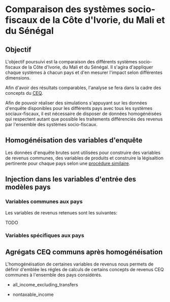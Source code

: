 # Comparaison des systèmes socio-fiscaux de la Côte d'Ivorie, du Mali et du Sénégal

## Objectif

L'objectif poursuivi est la comparaison des différents systèmes socio-fiscaux de la Côte d'Ivorie, du Mali et du Sénégal. Il s'agira d'appliquer chaque systèmes à chacun pays et d'en mesurer l'impact selon différentes dimensions.

Afin d'avoir des résultats comparables, l'analyse se fera dans la cadre des concepts du [CEQ](../documentation/ceq.md).

Afin de pouvoir réaliser des simulations s'appuyant sur les données d'enquête disponibles pour les différents pays avec tous les systèmes sociaux-fiscaux, il est nécessaire de disposer de données homogénéisées qui respectent autant que possible les traitements différenciés des revenus par l'ensemble des systèmes socio-fiscaux.

## Homogénéisation des variables d'enquête

Les données d'enquête brutes sont utilisées pour construire des variables de revenus communes, des variables de produits et construire la légisaltion pertinente pour chaque pays selon une [procédure similaire](./description_donnees_input.md).


## Injection dans les variables d'entrée des modèles pays

### Variables communes aux pays

Les variables de revenus retenues sont les suivantes:

TODO

### Variables spécifiques aux pays


## Agrégats CEQ communs après homogénéisation

L'homogénéisation de certaines variables de revenus nous permets de définir d'emblée les régles de calculs de certains concepts de revenus CEQ communes à l'ensemble des pays considérés.

- all_income_excluding_transfers

- nontaxable_income
